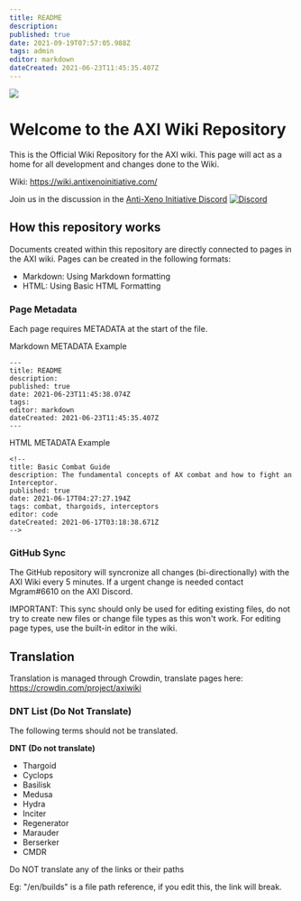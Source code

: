 ```yaml
---
title: README
description: 
published: true
date: 2021-09-19T07:57:05.988Z
tags: admin
editor: markdown
dateCreated: 2021-06-23T11:45:35.407Z
---
```


![](img/home.jpg)
# Welcome to the AXI Wiki Repository
This is the Official Wiki Repository for the AXI wiki. This page will act as a home for all development and changes done to the Wiki.

Wiki: https://wiki.antixenoinitiative.com/

Join us in the discussion in the [Anti-Xeno Initiative Discord](https://discord.gg/bqmDxdm) [![Discord](https://img.shields.io/discord/591914197219016707.svg?label=&logo=discord&logoColor=ffffff&color=7389D8&labelColor=6A7EC2)](https://discord.gg/bqmDxdm)

## How this repository works

Documents created within this repository are directly connected to pages in the AXI wiki. Pages can be created in the following formats:

- Markdown: Using Markdown formatting
- HTML: Using Basic HTML Formatting

### Page Metadata

Each page requires METADATA at the start of the file.

Markdown METADATA Example
```
---
title: README
description: 
published: true
date: 2021-06-23T11:45:38.074Z
tags: 
editor: markdown
dateCreated: 2021-06-23T11:45:35.407Z
---
```

HTML METADATA Example
```
<!--
title: Basic Combat Guide
description: The fundamental concepts of AX combat and how to fight an Interceptor.
published: true
date: 2021-06-17T04:27:27.194Z
tags: combat, thargoids, interceptors
editor: code
dateCreated: 2021-06-17T03:18:38.671Z
-->
```

### GitHub Sync

The GitHub repository will syncronize all changes (bi-directionally) with the AXI Wiki every 5 minutes. If a urgent change is needed contact Mgram#6610 on the AXI Discord.

IMPORTANT: This sync should only be used for editing existing files, do not try to create new files or change file types as this won't work. For editing page types, use the built-in editor in the wiki. 

## Translation

Translation is managed through Crowdin, translate pages here: https://crowdin.com/project/axiwiki

### DNT List (Do Not Translate)
The following terms should not be translated.

**DNT (Do not translate)**
- Thargoid
- Cyclops
- Basilisk
- Medusa
- Hydra
- Inciter
- Regenerator
- Marauder
- Berserker
- CMDR

Do NOT translate any of the links or their paths 

Eg: "/en/builds" is a file path reference, if you edit this, the link will break.
